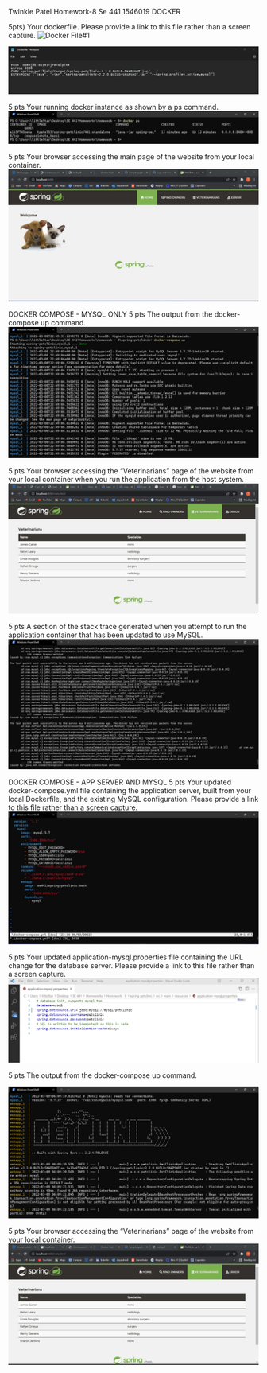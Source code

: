 Twinkle Patel 
Homework-8
Se 441
1546019
DOCKER

5pts) Your dockerfile. Please provide a link to this file rather than a screen capture.
![Docker File#1](Dockerfile)

![Screen capture of Docker file#1](Screensnaps/docker0.jpg)
 
5 pts Your running docker instance as shown by a ps command. 
![Docker#1](Screensnaps/docker1.jpg)
 
5 pts Your browser accessing the main page of the website from your local container. 
 ![Docker#1](Screensnaps/docker2.jpg)

DOCKER COMPOSE - MYSQL ONLY
5 pts The output from the docker-compose up command.
 ![Mysql#1](Screensnaps/mysql1.jpg)

5 pts Your browser accessing the “Veterinarians” page of the website from your local container when you run the application from the host system. 
 ![Mysql#1](Screensnaps/mysql2.jpg) 

5 pts A section of the stack trace generated when you attempt to run the application container that has been updated to use MySQL. 
  ![Mysql](Screensnaps/mysql3.jpg)

DOCKER COMPOSE - APP SERVER AND MYSQL
5 pts Your updated docker-compose.yml file containing the application server, built from your local Dockerfile, and the existing MySQL configuration. Please provide a link to this file rather than a screen capture. 
  ![APP#1](Screensnaps/app1.jpg)


5 pts Your updated application-mysql.properties file containing the URL change for the database server. Please provide a link to this file rather than a screen capture. 
  ![app#1](Screensnaps/app2.jpg)

5 pts The output from the docker-compose up command. 
 
  ![app#1](Screensnaps/app3.jpg)

5 pts Your browser accessing the “Veterinarians” page of the website from your local container.
  ![app#1](Screensnaps/app4.jpg)
 
